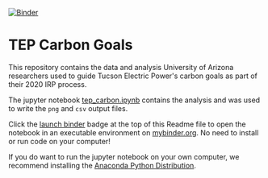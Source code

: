 [![Binder](https://mybinder.org/badge_logo.svg)](https://mybinder.org/v2/gh/CLIMAS-UA/tepcarbon/master)

# TEP Carbon Goals

This repository contains the data and analysis University of Arizona
researchers used to guide Tucson Electric Power's carbon goals as part
of their 2020 IRP process.

The jupyter notebook [tep_carbon.ipynb](tep_carbon.ipynb) contains the
analysis and was used to write the ``png`` and ``csv`` output files.

Click the [launch binder](https://mybinder.org/v2/gh/CLIMAS-UA/tepcarbon/master)
badge at the top of this Readme file to open the notebook in an
executable environment on [mybinder.org](https://mybinder.org/). No need
to install or run code on your computer!

If you do want to run the jupyter notebook on your own computer, we
recommend installing the
[Anaconda Python Distribution](https://www.anaconda.com/products/individual).

